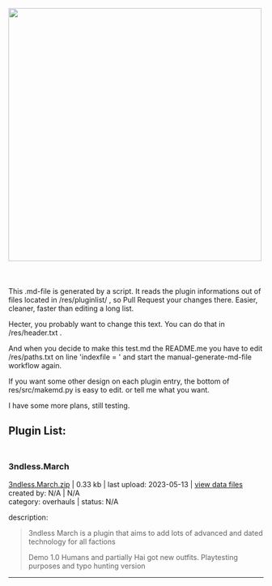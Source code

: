 <img src='https://github.com/zuckung/test2/blob/main/res/icon.png' width='500'></img><br><br><br><br>
This .md-file is generated by a script. It reads the plugin informations out of files located in /res/pluginlist/ , so Pull Request your changes there. Easier, cleaner, faster than editing a long list.

Hecter, you probably want to change this text. You can do that in /res/header.txt .

And when you decide to make this test.md the README.me you have to edit /res/paths.txt on line 'indexfile = ' and start the manual-generate-md-file workflow again. 

If you want some other design on each plugin entry, the bottom of res/src/makemd.py is easy to edit. or tell me what you want.

I have some more plans, still testing.

## Plugin List:<br><br>


### 3ndless.March
[3ndless.March.zip](https://github.com/zuckung/test3/releases/download/Latest/3ndless.March.zip) | 0.33 kb | last upload: 2023-05-13 | [view data files](https://github.com/zuckung/test3/tree/main/Working/All%20Plugins/3ndless.March/) <br>
created by: N/A | N/A<br>
category: overhauls | status: N/A<br>

description:<br>
>3ndless March is a plugin that aims to add lots of advanced and dated technology for all factions
>
>Demo 1.0 Humans and partially Hai got new outfits. Playtesting purposes and typo hunting version
 
  
___ 


